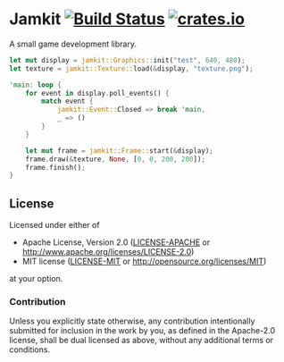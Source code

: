# Jamkit [![Build Status](https://img.shields.io/travis/athena-org/jamkit/master.svg?style=flat-square)](https://travis-ci.org/athena-org/jamkit) [![crates.io](http://meritbadge.herokuapp.com/jamkit?style=flat-square)](https://crates.io/crates/jamkit)

A small game development library.

```Rust
let mut display = jamkit::Graphics::init("test", 640, 480);
let texture = jamkit::Texture::load(&display, "texture.png");

'main: loop {
    for event in display.poll_events() {
        match event {
            jamkit::Event::Closed => break 'main,
            _ => ()
        }
    }

    let mut frame = jamkit::Frame::start(&display);
    frame.draw(&texture, None, [0, 0, 200, 200]);
    frame.finish();
}
```

## License
Licensed under either of
 * Apache License, Version 2.0 ([LICENSE-APACHE](LICENSE-APACHE) or http://www.apache.org/licenses/LICENSE-2.0)
 * MIT license ([LICENSE-MIT](LICENSE-MIT) or http://opensource.org/licenses/MIT)

at your option.

### Contribution
Unless you explicitly state otherwise, any contribution intentionally submitted
for inclusion in the work by you, as defined in the Apache-2.0 license, shall be
dual licensed as above, without any additional terms or conditions.
